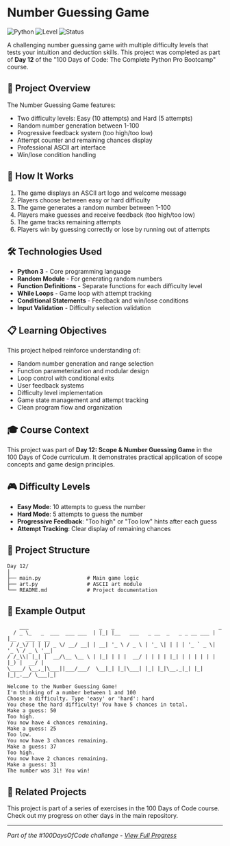 # Number Guessing Game

![Python](https://img.shields.io/badge/Python-3-blue?style=for-the-badge)
![Level](https://img.shields.io/badge/Level-Beginner-green?style=for-the-badge)
![Status](https://img.shields.io/badge/Status-Complete-brightgreen?style=for-the-badge)

A challenging number guessing game with multiple difficulty levels that tests your intuition and deduction skills. This project was completed as part of **Day 12** of the "100 Days of Code: The Complete Python Pro Bootcamp" course.

## 🎯 Project Overview

The Number Guessing Game features:
- Two difficulty levels: Easy (10 attempts) and Hard (5 attempts)
- Random number generation between 1-100
- Progressive feedback system (too high/too low)
- Attempt counter and remaining chances display
- Professional ASCII art interface
- Win/lose condition handling

## 🚀 How It Works

1. The game displays an ASCII art logo and welcome message
2. Players choose between easy or hard difficulty
3. The game generates a random number between 1-100
4. Players make guesses and receive feedback (too high/too low)
5. The game tracks remaining attempts
6. Players win by guessing correctly or lose by running out of attempts

## 🛠️ Technologies Used

- **Python 3** - Core programming language
- **Random Module** - For generating random numbers
- **Function Definitions** - Separate functions for each difficulty level
- **While Loops** - Game loop with attempt tracking
- **Conditional Statements** - Feedback and win/lose conditions
- **Input Validation** - Difficulty selection validation

## 📋 Learning Objectives

This project helped reinforce understanding of:
- Random number generation and range selection
- Function parameterization and modular design
- Loop control with conditional exits
- User feedback systems
- Difficulty level implementation
- Game state management and attempt tracking
- Clean program flow and organization

## 🎓 Course Context

This project was part of **Day 12: Scope & Number Guessing Game** in the 100 Days of Code curriculum. It demonstrates practical application of scope concepts and game design principles.

## 🎮 Difficulty Levels

- **Easy Mode**: 10 attempts to guess the number
- **Hard Mode**: 5 attempts to guess the number  
- **Progressive Feedback**: "Too high" or "Too low" hints after each guess
- **Attempt Tracking**: Clear display of remaining chances

## 📁 Project Structure

```
Day 12/
│
├── main.py               # Main game logic
├── art.py                # ASCII art module
└── README.md             # Project documentation
```

## 📝 Example Output

```
    ___                       _   _                                  _               
  / _ \_   _  ___  ___ ___  | |_| |__   ___   _ __  _   _ _ __ ___ | |__   ___ _ __ 
 / /_\/ | | |/ _ \/ __/ __| | __| '_ \ / _ \ | '_ \| | | | '_ ` _ \| '_ \ / _ \ '__|
/ /_\\| |_| |  __/\__ \__ \ | |_| | | |  __/ | | | | |_| | | | | | | |_) |  __/ |   
\____/ \__,_|\___||___/___/  \__|_| |_|\___| |_| |_|\__,_|_| |_| |_|_.__/ \___|_|   

Welcome to the Number Guessing Game!
I'm thinking of a number between 1 and 100
Choose a difficulty. Type 'easy' or 'hard': hard
You chose the hard difficulty! You have 5 chances in total.
Make a guess: 50
Too high.
You now have 4 chances remaining.
Make a guess: 25
Too low.
You now have 3 chances remaining.
Make a guess: 37
Too high.
You now have 2 chances remaining.
Make a guess: 31
The number was 31! You win!
```

## 🔄 Related Projects

This project is part of a series of exercises in the 100 Days of Code course. Check out my progress on other days in the main repository.

---

*Part of the #100DaysOfCode challenge - [View Full Progress](https://github.com/evncosta/100-Days-of-Code)*
